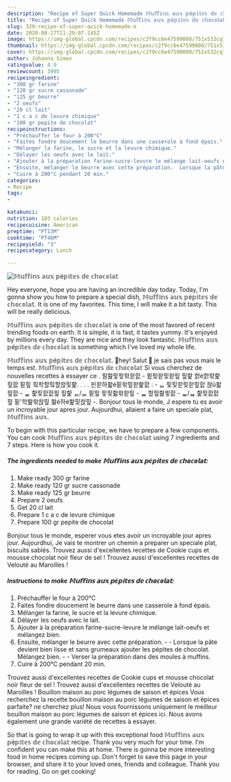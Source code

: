 ```yaml
---
description: "Recipe of Super Quick Homemade 𝕄𝕦𝕗𝕗𝕚𝕟𝕤 𝕒𝕦𝕩 𝕡é𝕡𝕚𝕥𝕖𝕤 𝕕𝕖 𝕔𝕙𝕠𝕔𝕠𝕝𝕒𝕥"
title: "Recipe of Super Quick Homemade 𝕄𝕦𝕗𝕗𝕚𝕟𝕤 𝕒𝕦𝕩 𝕡é𝕡𝕚𝕥𝕖𝕤 𝕕𝕖 𝕔𝕙𝕠𝕔𝕠𝕝𝕒𝕥"
slug: 329-recipe-of-super-quick-homemade-e
date: 2020-08-27T11:29:07.145Z
image: https://img-global.cpcdn.com/recipes/c2f9cc6e47590080/751x532cq70/𝕄𝕦𝕗𝕗𝕚𝕟𝕤-𝕒𝕦𝕩-𝕡e𝕡𝕚𝕥𝕖𝕤-𝕕𝕖-𝕔𝕙𝕠𝕔𝕠𝕝𝕒𝕥-photo-principale-de-la-recette.jpg
thumbnail: https://img-global.cpcdn.com/recipes/c2f9cc6e47590080/751x532cq70/𝕄𝕦𝕗𝕗𝕚𝕟𝕤-𝕒𝕦𝕩-𝕡e𝕡𝕚𝕥𝕖𝕤-𝕕𝕖-𝕔𝕙𝕠𝕔𝕠𝕝𝕒𝕥-photo-principale-de-la-recette.jpg
cover: https://img-global.cpcdn.com/recipes/c2f9cc6e47590080/751x532cq70/𝕄𝕦𝕗𝕗𝕚𝕟𝕤-𝕒𝕦𝕩-𝕡e𝕡𝕚𝕥𝕖𝕤-𝕕𝕖-𝕔𝕙𝕠𝕔𝕠𝕝𝕒𝕥-photo-principale-de-la-recette.jpg
author: Johanna Simon
ratingvalue: 4.9
reviewcount: 3995
recipeingredient:
- "300 gr farine"
- "120 gr sucre cassonade"
- "125 gr beurre"
- "2 oeufs"
- "20 cl lait"
- "1 c a c de levure chimique"
- "100 gr pepite de chocolat"
recipeinstructions:
- "Préchauffer le four à 200°C"
- "Faites fondre doucement le beurre dans une casserole à fond épais."
- "Mélanger la farine, le sucre et la levure chimique."
- "Délayer les oeufs avec le lait."
- "Ajouter à la préparation farine-sucre-levure le mélange lait-oeufs et mélangez bien."
- "Ensuite, mélanger le beurre avec cette préparation.  Lorsque la pâte devient bien lisse et sans grumeaux ajouter les pépites de chocolat. Mélangez bien.  Verser la préparation dans des moules à muffins."
- "Cuire à 200°C pendant 20 min."
categories:
- Recipe
tags:
- 

katakunci:  
nutrition: 103 calories
recipecuisine: American
preptime: "PT13M"
cooktime: "PT46M"
recipeyield: "3"
recipecategory: Lunch

---
```



![𝕄𝕦𝕗𝕗𝕚𝕟𝕤 𝕒𝕦𝕩 𝕡é𝕡𝕚𝕥𝕖𝕤 𝕕𝕖 𝕔𝕙𝕠𝕔𝕠𝕝𝕒𝕥](https://img-global.cpcdn.com/recipes/c2f9cc6e47590080/751x532cq70/𝕄𝕦𝕗𝕗𝕚𝕟𝕤-𝕒𝕦𝕩-𝕡e𝕡𝕚𝕥𝕖𝕤-𝕕𝕖-𝕔𝕙𝕠𝕔𝕠𝕝𝕒𝕥-photo-principale-de-la-recette.jpg)

Hey everyone, hope you are having an incredible day today. Today, I'm gonna show you how to prepare a special dish, 𝕄𝕦𝕗𝕗𝕚𝕟𝕤 𝕒𝕦𝕩 𝕡é𝕡𝕚𝕥𝕖𝕤 𝕕𝕖 𝕔𝕙𝕠𝕔𝕠𝕝𝕒𝕥. It is one of my favorites. This time, I will make it a bit tasty. This will be really delicious.

𝕄𝕦𝕗𝕗𝕚𝕟𝕤 𝕒𝕦𝕩 𝕡é𝕡𝕚𝕥𝕖𝕤 𝕕𝕖 𝕔𝕙𝕠𝕔𝕠𝕝𝕒𝕥 is one of the most favored of recent trending foods on earth. It is simple, it is fast, it tastes yummy. It's enjoyed by millions every day. They are nice and they look fantastic. 𝕄𝕦𝕗𝕗𝕚𝕟𝕤 𝕒𝕦𝕩 𝕡é𝕡𝕚𝕥𝕖𝕤 𝕕𝕖 𝕔𝕙𝕠𝕔𝕠𝕝𝕒𝕥 is something which I've loved my whole life.

𝕄𝕦𝕗𝕗𝕚𝕟𝕤 𝕒𝕦𝕩 𝕡é𝕡𝕚𝕥𝕖𝕤 𝕕𝕖 𝕔𝕙𝕠𝕔𝕠𝕝𝕒𝕥. 🌸hey! Salut 🌸 je sais pas vous mais le temps est. 𝕄𝕦𝕗𝕗𝕚𝕟𝕤 𝕒𝕦𝕩 𝕡é𝕡𝕚𝕥𝕖𝕤 𝕕𝕖 𝕔𝕙𝕠𝕔𝕠𝕝𝕒𝕥 Si vous cherchez de nouvelles recettes à essayer ce . 필핦핗핗핚핟핤 - 픹핒핟핒핟핖 핖핥 핡é핡핚핥핖핤 핕핖 핔학할핔할핝핒핥. . . . 핀핟하핣é핕핚핖핟핥핤 : - ퟛ 핓핒핟핒핟핖핤 핞û핣핖핤 - ퟙ 핥핒핤핤핖 핖핥 ퟛ/ퟜ 핕핖 핗핒핣핚핟핖 - ퟚ 할핖핦핗핤 - ퟙ/ퟚ 핥핒핤핤핖 핕&#39;학핦핚핝핖 핧é하é핥핒핝핖 -. Bonjour tous le monde, J espere tu es avoir un incroyable jour apres jour. Aujourdhui, allaient a faire un speciale plat, 𝕄𝕦𝕗𝕗𝕚𝕟𝕤 𝕒𝕦𝕩.


To begin with this particular recipe, we have to prepare a few components. You can cook 𝕄𝕦𝕗𝕗𝕚𝕟𝕤 𝕒𝕦𝕩 𝕡é𝕡𝕚𝕥𝕖𝕤 𝕕𝕖 𝕔𝕙𝕠𝕔𝕠𝕝𝕒𝕥 using 7 ingredients and 7 steps. Here is how you cook it.

<!--inarticleads1-->

##### The ingredients needed to make 𝕄𝕦𝕗𝕗𝕚𝕟𝕤 𝕒𝕦𝕩 𝕡é𝕡𝕚𝕥𝕖𝕤 𝕕𝕖 𝕔𝕙𝕠𝕔𝕠𝕝𝕒𝕥:

1. Make ready 300 gr farine
1. Make ready 120 gr sucre cassonade
1. Make ready 125 gr beurre
1. Prepare 2 oeufs
1. Get 20 cl lait
1. Prepare 1 c a c de levure chimique
1. Prepare 100 gr pepite de chocolat


Bonjour tous le monde, esperer vous etes avoir un incroyable jour apres jour. Aujourdhui, Je vais te montrer un chemin a preparer un speciale plat, biscuits sablés. Trouvez aussi d&#39;excellentes recettes de Cookie cups et mousse chocolat noir fleur de sel ! Trouvez aussi d&#39;excellentes recettes de Velouté au Maroilles ! 

<!--inarticleads2-->

##### Instructions to make 𝕄𝕦𝕗𝕗𝕚𝕟𝕤 𝕒𝕦𝕩 𝕡é𝕡𝕚𝕥𝕖𝕤 𝕕𝕖 𝕔𝕙𝕠𝕔𝕠𝕝𝕒𝕥:

1. Préchauffer le four à 200°C
1. Faites fondre doucement le beurre dans une casserole à fond épais.
1. Mélanger la farine, le sucre et la levure chimique.
1. Délayer les oeufs avec le lait.
1. Ajouter à la préparation farine-sucre-levure le mélange lait-oeufs et mélangez bien.
1. Ensuite, mélanger le beurre avec cette préparation. -  - Lorsque la pâte devient bien lisse et sans grumeaux ajouter les pépites de chocolat. Mélangez bien. -  - Verser la préparation dans des moules à muffins.
1. Cuire à 200°C pendant 20 min.


Trouvez aussi d&#39;excellentes recettes de Cookie cups et mousse chocolat noir fleur de sel ! Trouvez aussi d&#39;excellentes recettes de Velouté au Maroilles ! Bouillon maison au porc légumes de saison et épices Vous recherchez la recette bouillon maison au porc légumes de saison et épices parfaite? ne cherchez plus! Nous vous fournissons uniquement le meilleur bouillon maison au porc légumes de saison et épices ici. Nous avons également une grande variété de recettes à essayer. 

So that is going to wrap it up with this exceptional food 𝕄𝕦𝕗𝕗𝕚𝕟𝕤 𝕒𝕦𝕩 𝕡é𝕡𝕚𝕥𝕖𝕤 𝕕𝕖 𝕔𝕙𝕠𝕔𝕠𝕝𝕒𝕥 recipe. Thank you very much for your time. I'm confident you can make this at home. There is gonna be more interesting food in home recipes coming up. Don't forget to save this page in your browser, and share it to your loved ones, friends and colleague. Thank you for reading. Go on get cooking!
